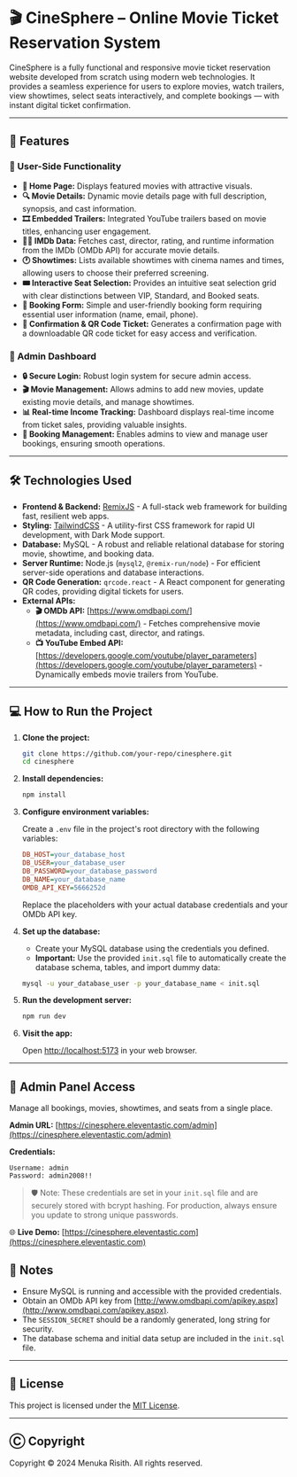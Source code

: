 # 🎬 CineSphere – Online Movie Ticket Reservation System

CineSphere is a fully functional and responsive movie ticket reservation website developed from scratch using modern web technologies. It provides a seamless experience for users to explore movies, watch trailers, view showtimes, select seats interactively, and complete bookings — with instant digital ticket confirmation.

---

## 📌 Features

### 🧾 User-Side Functionality

- **🎥 Home Page:** Displays featured movies with attractive visuals.
- **🔍 Movie Details:** Dynamic movie details page with full description, synopsis, and cast information.
- **🎞️ Embedded Trailers:** Integrated YouTube trailers based on movie titles, enhancing user engagement.
- **👨‍🎤 IMDb Data:** Fetches cast, director, rating, and runtime information from the IMDb (OMDb API) for accurate movie details.
- **🕐 Showtimes:** Lists available showtimes with cinema names and times, allowing users to choose their preferred screening.
- **🎟️ Interactive Seat Selection:** Provides an intuitive seat selection grid with clear distinctions between VIP, Standard, and Booked seats.
- **📝 Booking Form:** Simple and user-friendly booking form requiring essential user information (name, email, phone).
- **📩 Confirmation & QR Code Ticket:** Generates a confirmation page with a downloadable QR code ticket for easy access and verification.

### 🔐 Admin Dashboard

- **🔒 Secure Login:** Robust login system for secure admin access.
- **🎬 Movie Management:** Allows admins to add new movies, update existing movie details, and manage showtimes.
- **📊 Real-time Income Tracking:** Dashboard displays real-time income from ticket sales, providing valuable insights.
- **🧾 Booking Management:** Enables admins to view and manage user bookings, ensuring smooth operations.

---

## 🛠 Technologies Used

- **Frontend & Backend:** [RemixJS](https://remix.run/) - A full-stack web framework for building fast, resilient web apps.
- **Styling:** [TailwindCSS](https://tailwindcss.com/) - A utility-first CSS framework for rapid UI development, with Dark Mode support.
- **Database:** MySQL - A robust and reliable relational database for storing movie, showtime, and booking data.
- **Server Runtime:** Node.js (`mysql2`, `@remix-run/node`) - For efficient server-side operations and database interactions.
- **QR Code Generation:** `qrcode.react` - A React component for generating QR codes, providing digital tickets for users.
- **External APIs:**
  - **🎬 OMDb API:** [https://www.omdbapi.com/](https://www.omdbapi.com/) - Fetches comprehensive movie metadata, including cast, director, and ratings.
  - **📺 YouTube Embed API:** [https://developers.google.com/youtube/player_parameters](https://developers.google.com/youtube/player_parameters) - Dynamically embeds movie trailers from YouTube.

---

## 💻 How to Run the Project

1. **Clone the project:**

   ```bash
   git clone https://github.com/your-repo/cinesphere.git
   cd cinesphere
   ```

2. **Install dependencies:**

   ```bash
   npm install
   ```

3. **Configure environment variables:**

   Create a `.env` file in the project's root directory with the following variables:

   ```ini
   DB_HOST=your_database_host
   DB_USER=your_database_user
   DB_PASSWORD=your_database_password
   DB_NAME=your_database_name
   OMDB_API_KEY=5666252d
   ```

   Replace the placeholders with your actual database credentials and your OMDb API key.

4. **Set up the database:**

   - Create your MySQL database using the credentials you defined.
   - **Important:** Use the provided `init.sql` file to automatically create the database schema, tables, and import dummy data:

   ```bash
   mysql -u your_database_user -p your_database_name < init.sql
   ```

5. **Run the development server:**

   ```bash
   npm run dev
   ```

6. **Visit the app:**

   Open [http://localhost:5173](http://localhost:5173) in your web browser.

---

## 🔑 Admin Panel Access

Manage all bookings, movies, showtimes, and seats from a single place.

**Admin URL:** [https://cinesphere.eleventastic.com/admin](https://cinesphere.eleventastic.com/admin)

**Credentials:**

```
Username: admin
Password: admin2008!!
```

> 🛡️ Note: These credentials are set in your `init.sql` file and are securely stored with bcrypt hashing.
> For production, always ensure you update to strong unique passwords.

🌐 **Live Demo:** [https://cinesphere.eleventastic.com](https://cinesphere.eleventastic.com)

## 📝 Notes

- Ensure MySQL is running and accessible with the provided credentials.
- Obtain an OMDb API key from [http://www.omdbapi.com/apikey.aspx](http://www.omdbapi.com/apikey.aspx).
- The `SESSION_SECRET` should be a randomly generated, long string for security.
- The database schema and initial data setup are included in the `init.sql` file.

---

## 📄 License

This project is licensed under the [MIT License](https://github.com/menukarisith/CineSphere).

---

## Ⓒ Copyright

Copyright © 2024 Menuka Risith. All rights reserved.

